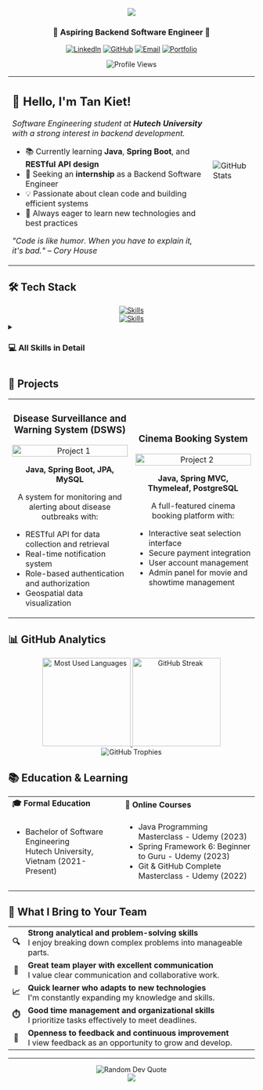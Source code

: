 <!-- Social Links -->
[website]: https://tankietse.github.io
[linkedin]: https://www.linkedin.com/in/tankietsebackend
[github]: https://github.com/tankietse
[email]: mailto:tankietnguyen.work@gmail.com

<div align="center">
  <img src="https://capsule-render.vercel.app/api?type=waving&color=6FA4FC&height=150&section=header&text=Tan%20Kiet&fontSize=40&fontColor=ffffff&animation=fadeIn&fontAlignY=30" />

  <h3>🌱 Aspiring Backend Software Engineer 🌱</h3>
  
  <p>
    <a href="https://www.linkedin.com/in/tankietsebackend"><img src="https://img.shields.io/badge/LinkedIn-0077B5?style=for-the-badge&logo=linkedin&logoColor=white" alt="LinkedIn" /></a>
    <a href="https://github.com/tankietse"><img src="https://img.shields.io/badge/GitHub-100000?style=for-the-badge&logo=github&logoColor=white" alt="GitHub" /></a>
    <a href="mailto:tankietnguyen.work@gmail.com"><img src="https://img.shields.io/badge/Email-D14836?style=for-the-badge&logo=gmail&logoColor=white" alt="Email" /></a>
    <a href="https://tankietse-portfolio.vercel.app"><img src="https://img.shields.io/badge/Portfolio-0077B5?style=for-the-badge&logo=google-chrome&logoColor=white" alt="Portfolio" /></a>
  </p>
</div>

<div align="center">
  <img src="https://komarev.com/ghpvc/?username=tankietse&style=for-the-badge&color=blue" alt="Profile Views"/>
</div>

<table align="center">
  <tr>
    <td>
      <h2>👋 Hello, I'm Tan Kiet!</h2>
      <p>
        <em>Software Engineering student at <b>Hutech University</b> with a strong interest in backend development.</em>
      </p>
      <ul>
        <li>📚 Currently learning <b>Java</b>, <b>Spring Boot</b>, and <b>RESTful API design</b></li>
        <li>🎯 Seeking an <b>internship</b> as a Backend Software Engineer</li>
        <li>💡 Passionate about clean code and building efficient systems</li>
        <li>🌱 Always eager to learn new technologies and best practices</li>
      </ul>
      <p>
        <em>"Code is like humor. When you have to explain it, it's bad." – Cory House</em>
      </p>
    </td>
    <td>
      <img src="https://github-readme-stats.vercel.app/api?username=tankietse&show_icons=true&theme=tokyonight&hide_border=true&count_private=true" alt="GitHub Stats" />
    </td>
  </tr>
</table>

## 🛠️ Tech Stack

<div align="center">
  <!-- Using skillicons.dev for a clean look -->
  <a href="https://skillicons.dev">
    <img src="https://skillicons.dev/icons?i=java,spring,cs,dotnet,nodejs,mysql,postgres,mongodb,flutter,dart,docker,git,idea,vscode&theme=dark" alt="Skills" />
  </a>
  <br />
  <a href="https://skillicons.dev">
    <img src="https://skillicons.dev/icons?i=html,css,js,ts,bootstrap,react,angular,express&theme=dark" alt="Skills" />
  </a>
</div>

<details>
  <summary><h3>💻 All Skills in Detail</h3></summary>
  <table>
    <tr>
      <td><strong>Programming Languages</strong></td>
      <td>
        <img src="https://img.shields.io/badge/Java-ED8B00?style=for-the-badge&logo=openjdk&logoColor=white" alt="Java" />
        <img src="https://img.shields.io/badge/C%23-239120?style=for-the-badge&logo=c-sharp&logoColor=white" alt="C#" />
        <img src="https://img.shields.io/badge/JavaScript-F7DF1E?style=for-the-badge&logo=javascript&logoColor=black" alt="JavaScript" />
        <img src="https://img.shields.io/badge/TypeScript-007ACC?style=for-the-badge&logo=typescript&logoColor=white" alt="TypeScript" />
        <img src="https://img.shields.io/badge/Dart-0175C2?style=for-the-badge&logo=dart&logoColor=white" alt="Dart" />
      </td>
    </tr>
    <tr>
      <td><strong>Backend</strong></td>
      <td>
        <img src="https://img.shields.io/badge/Spring-6DB33F?style=for-the-badge&logo=spring&logoColor=white" alt="Spring" />
        <img src="https://img.shields.io/badge/Spring_Boot-6DB33F?style=for-the-badge&logo=spring-boot&logoColor=white" alt="Spring Boot" />
        <img src="https://img.shields.io/badge/Node.js-339933?style=for-the-badge&logo=nodedotjs&logoColor=white" alt="Node.js" />
        <img src="https://img.shields.io/badge/Express.js-000000?style=for-the-badge&logo=express&logoColor=white" alt="Express.js" />
        <img src="https://img.shields.io/badge/.NET-512BD4?style=for-the-badge&logo=dotnet&logoColor=white" alt=".NET" />
        <img src="https://img.shields.io/badge/ASP.NET-5C2D91?style=for-the-badge&logo=dotnet&logoColor=white" alt="ASP.NET" />
        <img src="https://img.shields.io/badge/Hibernate-59666C?style=for-the-badge&logo=hibernate&logoColor=white" alt="Hibernate" />
        <img src="https://img.shields.io/badge/Maven-C71A36?style=for-the-badge&logo=apache-maven&logoColor=white" alt="Maven" />
      </td>
    </tr>
    <tr>
      <td><strong>Frontend</strong></td>
      <td>
        <img src="https://img.shields.io/badge/HTML5-E34F26?style=for-the-badge&logo=html5&logoColor=white" alt="HTML5" />
        <img src="https://img.shields.io/badge/CSS3-1572B6?style=for-the-badge&logo=css3&logoColor=white" alt="CSS3" />
        <img src="https://img.shields.io/badge/Bootstrap-563D7C?style=for-the-badge&logo=bootstrap&logoColor=white" alt="Bootstrap" />
        <img src="https://img.shields.io/badge/React-20232A?style=for-the-badge&logo=react&logoColor=61DAFB" alt="React" />
        <img src="https://img.shields.io/badge/Angular-DD0031?style=for-the-badge&logo=angular&logoColor=white" alt="Angular" />
        <img src="https://img.shields.io/badge/Swing-007396?style=for-the-badge&logo=java&logoColor=white" alt="Java Swing" />
      </td>
    </tr>
    <tr>
      <td><strong>Mobile Development</strong></td>
      <td>
        <img src="https://img.shields.io/badge/Flutter-02569B?style=for-the-badge&logo=flutter&logoColor=white" alt="Flutter" />
        <img src="https://img.shields.io/badge/Dart-0175C2?style=for-the-badge&logo=dart&logoColor=white" alt="Dart" />
        <img src="https://img.shields.io/badge/Android-3DDC84?style=for-the-badge&logo=android&logoColor=white" alt="Android" />
      </td>
    </tr>
    <tr>
      <td><strong>Databases</strong></td>
      <td>
        <img src="https://img.shields.io/badge/MySQL-00000F?style=for-the-badge&logo=mysql&logoColor=white" alt="MySQL" />
        <img src="https://img.shields.io/badge/PostgreSQL-316192?style=for-the-badge&logo=postgresql&logoColor=white" alt="PostgreSQL" />
        <img src="https://img.shields.io/badge/MongoDB-4EA94B?style=for-the-badge&logo=mongodb&logoColor=white" alt="MongoDB" />
        <img src="https://img.shields.io/badge/SQLite-07405E?style=for-the-badge&logo=sqlite&logoColor=white" alt="SQLite" />
        <img src="https://img.shields.io/badge/Microsoft_SQL_Server-CC2927?style=for-the-badge&logo=microsoft-sql-server&logoColor=white" alt="SQL Server" />
      </td>
    </tr>
    <tr>
      <td><strong>DevOps & Tools</strong></td>
      <td>
        <img src="https://img.shields.io/badge/Git-F05032?style=for-the-badge&logo=git&logoColor=white" alt="Git" />
        <img src="https://img.shields.io/badge/Docker-2496ED?style=for-the-badge&logo=docker&logoColor=white" alt="Docker" />
        <img src="https://img.shields.io/badge/Postman-FF6C37?style=for-the-badge&logo=Postman&logoColor=white" alt="Postman" />
        <img src="https://img.shields.io/badge/IntelliJ_IDEA-000000?style=for-the-badge&logo=intellij-idea&logoColor=white" alt="IntelliJ IDEA" />
        <img src="https://img.shields.io/badge/Visual_Studio-5C2D91?style=for-the-badge&logo=visual-studio&logoColor=white" alt="Visual Studio" />
        <img src="https://img.shields.io/badge/VS_Code-007ACC?style=for-the-badge&logo=visual-studio-code&logoColor=white" alt="VS Code" />
      </td>
    </tr>
  </table>
</details>

## 🚀 Projects

<table align="center">
  <tr>
    <td width="50%">
      <h3 align="center">Disease Surveillance and Warning System (DSWS)</h3>
      <div align="center">
        <a href="https://github.com/tankietse/dsws-backend" target="_blank">
          <img src="https://github-readme-stats.vercel.app/api/pin/?username=tankietse&repo=dsws-backend&theme=tokyonight&hide_border=true" width="100%" alt="Project 1"/>
        </a>
        <p><strong>Java, Spring Boot, JPA, MySQL</strong></p>
        <p>A system for monitoring and alerting about disease outbreaks with:</p>
        <ul align="left">
          <li>RESTful API for data collection and retrieval</li>
          <li>Real-time notification system</li>
          <li>Role-based authentication and authorization</li>
          <li>Geospatial data visualization</li>
        </ul>
      </div>
    </td>
    <td width="50%">
      <h3 align="center">Cinema Booking System</h3>
      <div align="center">
        <a href="https://github.com/tankietse/viecinema.online" target="_blank">
          <img src="https://github-readme-stats.vercel.app/api/pin/?username=tankietse&repo=viecinema.online&theme=tokyonight&hide_border=true" width="100%" alt="Project 2"/>
        </a>
        <p><strong>Java, Spring MVC, Thymeleaf, PostgreSQL</strong></p>
        <p>A full-featured cinema booking platform with:</p>
        <ul align="left">
          <li>Interactive seat selection interface</li>
          <li>Secure payment integration</li>
          <li>User account management</li>
          <li>Admin panel for movie and showtime management</li>
        </ul>
      </div>
    </td>
  </tr>
</table>

## 📊 GitHub Analytics

<div align="center">
  <a href="https://github.com/tankietse">
    <img height="180em" src="https://github-readme-stats.vercel.app/api/top-langs/?username=tankietse&layout=compact&theme=tokyonight&hide_border=true" alt="Most Used Languages" />
    <img height="180em" src="https://github-readme-streak-stats.herokuapp.com/?user=tankietse&theme=tokyonight&hide_border=true" alt="GitHub Streak" />
  </a>
</div>

<div align="center">
  <img src="https://github-profile-trophy.vercel.app/?username=tankietse&theme=tokyonight&no-frame=true&row=1&column=6" alt="GitHub Trophies" />
</div>

## 📚 Education & Learning

<div align="center">
  <table>
    <tr>
      <td><strong>🎓 Formal Education</strong></td>
      <td><strong>📱 Online Courses</strong></td>
    </tr>
    <tr>
      <td>
        <ul>
          <li>Bachelor of Software Engineering<br/>Hutech University, Vietnam (2021-Present)</li>
        </ul>
      </td>
      <td>
        <ul>
          <li>Java Programming Masterclass - Udemy (2023)</li>
          <li>Spring Framework 6: Beginner to Guru - Udemy (2023)</li>
          <li>Git & GitHub Complete Masterclass - Udemy (2022)</li>
        </ul>
      </td>
    </tr>
  </table>
</div>

## 💪 What I Bring to Your Team

<div align="center">
  <table>
    <tr>
      <td align="center"><b>🔍</b></td>
      <td><b>Strong analytical and problem-solving skills</b><br/>I enjoy breaking down complex problems into manageable parts.</td>
    </tr>
    <tr>
      <td align="center"><b>🤝</b></td>
      <td><b>Great team player with excellent communication</b><br/>I value clear communication and collaborative work.</td>
    </tr>
    <tr>
      <td align="center"><b>📈</b></td>
      <td><b>Quick learner who adapts to new technologies</b><br/>I'm constantly expanding my knowledge and skills.</td>
    </tr>
    <tr>
      <td align="center"><b>⏱️</b></td>
      <td><b>Good time management and organizational skills</b><br/>I prioritize tasks effectively to meet deadlines.</td>
    </tr>
    <tr>
      <td align="center"><b>🔄</b></td>
      <td><b>Openness to feedback and continuous improvement</b><br/>I view feedback as an opportunity to grow and develop.</td>
    </tr>
  </table>
</div>

---

<div align="center">
  <img src="https://quotes-github-readme.vercel.app/api?type=horizontal&theme=tokyonight" alt="Random Dev Quote" />
</div>

<div align="center">
  <img src="https://capsule-render.vercel.app/api?type=waving&color=6FA4FC&height=100&section=footer" />
</div>

